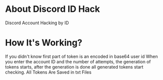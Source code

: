 # About Discord ID Hack
Discord Account Hacking by ID
# How It's Working?
If you didn't know first part of token is an encoded in base64 user id
When you enter the account ID and the number of attempts, the generation of tokens starts, after the generation is done all generated tokens start checking.
All Tokens Are Saved in txt Files
